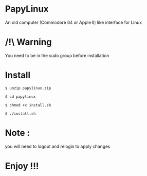 # PapyLinux
An old computer (Commodore 64 or Apple II) like interface for Linux
# /!\ Warning
You need to be in the sudo group before installation

# Install
`$ unzip papylinux.zip`

`$ cd papylinux`

`$ chmod +x install.sh`

`$ ./install.sh`

# Note : 
you will need to logout and relogin to apply changes 

# Enjoy !!!
